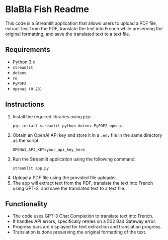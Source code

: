 # BlaBla Fish Readme

This code is a Streamlit application that allows users to upload a PDF file, extract text from the PDF, translate the text into French while preserving the original formatting, and save the translated text to a text file.

## Requirements
- Python 3.x
- `streamlit` 
- `dotenv` 
- `re` 
- `PyPDF2` 
- `openai (0.28)` 

## Instructions
1. Install the required libraries using `pip`:
    ```
    pip install streamlit python-dotenv PyPDF2 openai
    ```
2. Obtain an OpenAI API key and store it in a `.env` file in the same directory as the script:
    ```
    OPENAI_API_KEY=your_api_key_here
    ```
3. Run the Streamlit application using the following command:
    ```
    streamlit app.py
    ```
4. Upload a PDF file using the provided file uploader.
5. The app will extract text from the PDF, translate the text into French using GPT-3, and save the translated text to a text file.

## Functionality
- The code uses GPT-3 Chat Completion to translate text into French.
- It handles API errors, specifically retries on a 502 Bad Gateway error.
- Progress bars are displayed for text extraction and translation progress.
- Translation is done preserving the original formatting of the text.